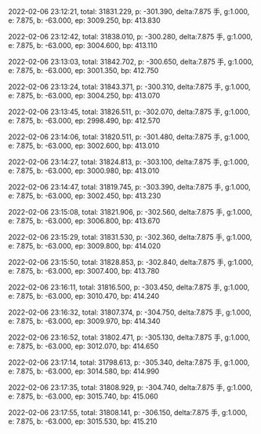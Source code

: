 2022-02-06 23:12:21, total: 31831.229, p: -301.390, delta:7.875 手, g:1.000, e: 7.875, b: -63.000, ep: 3009.250, bp: 413.830

2022-02-06 23:12:42, total: 31838.010, p: -300.280, delta:7.875 手, g:1.000, e: 7.875, b: -63.000, ep: 3004.600, bp: 413.110

2022-02-06 23:13:03, total: 31842.702, p: -300.650, delta:7.875 手, g:1.000, e: 7.875, b: -63.000, ep: 3001.350, bp: 412.750

2022-02-06 23:13:24, total: 31843.371, p: -300.310, delta:7.875 手, g:1.000, e: 7.875, b: -63.000, ep: 3004.250, bp: 413.070

2022-02-06 23:13:45, total: 31826.511, p: -302.070, delta:7.875 手, g:1.000, e: 7.875, b: -63.000, ep: 2998.490, bp: 412.570

2022-02-06 23:14:06, total: 31820.511, p: -301.480, delta:7.875 手, g:1.000, e: 7.875, b: -63.000, ep: 3002.600, bp: 413.010

2022-02-06 23:14:27, total: 31824.813, p: -303.100, delta:7.875 手, g:1.000, e: 7.875, b: -63.000, ep: 3000.980, bp: 413.010

2022-02-06 23:14:47, total: 31819.745, p: -303.390, delta:7.875 手, g:1.000, e: 7.875, b: -63.000, ep: 3002.450, bp: 413.230

2022-02-06 23:15:08, total: 31821.906, p: -302.560, delta:7.875 手, g:1.000, e: 7.875, b: -63.000, ep: 3006.800, bp: 413.670

2022-02-06 23:15:29, total: 31831.530, p: -302.360, delta:7.875 手, g:1.000, e: 7.875, b: -63.000, ep: 3009.800, bp: 414.020

2022-02-06 23:15:50, total: 31828.853, p: -302.840, delta:7.875 手, g:1.000, e: 7.875, b: -63.000, ep: 3007.400, bp: 413.780

2022-02-06 23:16:11, total: 31816.500, p: -303.450, delta:7.875 手, g:1.000, e: 7.875, b: -63.000, ep: 3010.470, bp: 414.240

2022-02-06 23:16:32, total: 31807.374, p: -304.750, delta:7.875 手, g:1.000, e: 7.875, b: -63.000, ep: 3009.970, bp: 414.340

2022-02-06 23:16:52, total: 31802.471, p: -305.130, delta:7.875 手, g:1.000, e: 7.875, b: -63.000, ep: 3012.070, bp: 414.650

2022-02-06 23:17:14, total: 31798.613, p: -305.340, delta:7.875 手, g:1.000, e: 7.875, b: -63.000, ep: 3014.580, bp: 414.990

2022-02-06 23:17:35, total: 31808.929, p: -304.740, delta:7.875 手, g:1.000, e: 7.875, b: -63.000, ep: 3015.740, bp: 415.060

2022-02-06 23:17:55, total: 31808.141, p: -306.150, delta:7.875 手, g:1.000, e: 7.875, b: -63.000, ep: 3015.530, bp: 415.210